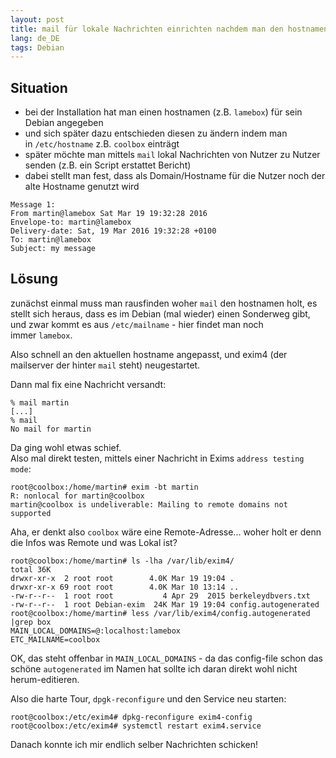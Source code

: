 ```yaml
---
layout: post
title: mail für lokale Nachrichten einrichten nachdem man den hostnamen geändert hat
lang: de_DE
tags: Debian
---
```


## Situation

*   bei der Installation hat man einen hostnamen (z.B. `lamebox`) für sein Debian angegeben
*   und sich später dazu entschieden diesen zu ändern indem man in `/etc/hostname` z.B. `coolbox` einträgt
*   später möchte man mittels `mail` lokal Nachrichten von Nutzer zu Nutzer senden (z.B. ein Script erstattet Bericht)
*   dabei stellt man fest, dass als Domain/Hostname für die Nutzer noch der alte Hostname genutzt wird

```
Message 1:  
From martin@lamebox Sat Mar 19 19:32:28 2016  
Envelope-to: martin@lamebox  
Delivery-date: Sat, 19 Mar 2016 19:32:28 +0100  
To: martin@lamebox  
Subject: my message  
```

## Lösung

zunächst einmal muss man rausfinden woher `mail` den hostnamen holt, es stellt sich heraus, dass es im Debian (mal wieder) einen Sonderweg gibt, und zwar kommt es aus `/etc/mailname` - hier findet man noch immer `lamebox`.

Also schnell an den aktuellen hostname angepasst, und exim4 (der mailserver der hinter `mail` steht) neugestartet.

Dann mal fix eine Nachricht versandt:

    % mail martin
    [...]
    % mail
    No mail for martin  

Da ging wohl etwas schief.   
Also mal direkt testen, mittels einer Nachricht in Exims `address testing mode`:

    root@coolbox:/home/martin# exim -bt martin  
    R: nonlocal for martin@coolbox  
    martin@coolbox is undeliverable: Mailing to remote domains not supported  

Aha, er denkt also `coolbox` wäre eine Remote-Adresse... woher holt er denn die Infos was Remote und was Lokal ist?

    root@coolbox:/home/martin# ls -lha /var/lib/exim4/  
    total 36K  
    drwxr-xr-x  2 root root        4.0K Mar 19 19:04 .  
    drwxr-xr-x 69 root root        4.0K Mar 10 13:14 ..  
    -rw-r--r--  1 root root           4 Apr 29  2015 berkeleydbvers.txt
    -rw-r--r--  1 root Debian-exim  24K Mar 19 19:04 config.autogenerated
    root@coolbox:/home/martin# less /var/lib/exim4/config.autogenerated |grep box  
    MAIN_LOCAL_DOMAINS=@:localhost:lamebox  
    ETC_MAILNAME=coolbox  

OK, das steht offenbar in `MAIN_LOCAL_DOMAINS` - da das config-file schon das schöne `autogenerated` im Namen hat sollte ich daran direkt wohl nicht herum-editieren.

Also die harte Tour, `dpgk-reconfigure` und den Service neu starten:

    root@coolbox:/etc/exim4# dpkg-reconfigure exim4-config  
    root@coolbox:/etc/exim4# systemctl restart exim4.service  

Danach konnte ich mir endlich selber Nachrichten schicken!
